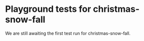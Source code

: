 # Playground tests for christmas-snow-fall
We are still awaiting the first test run for christmas-snow-fall.
